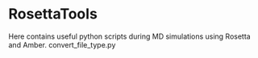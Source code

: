 # RosettaTools
Here contains useful python scripts during MD simulations using Rosetta and Amber.
convert_file_type.py
